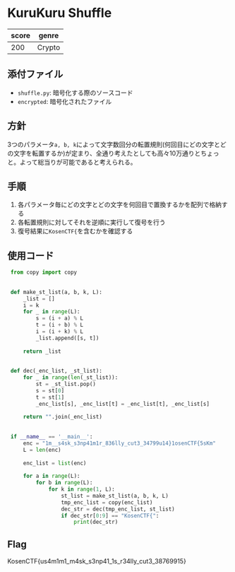 # KuruKuru Shuffle

| score | genre  |
| ----  | ----   |
| 200	| Crypto |


## 添付ファイル
- `shuffle.py`: 暗号化する際のソースコード
- `encrypted`: 暗号化されたファイル

## 方針
3つのパラメータ`a, b, k`によって文字数回分の転置規則(何回目にどの文字とどの文字を転置するか)が定まり、全通り考えたとしても高々10万通りとちょっと。よって総当りが可能であると考えられる。

## 手順
1. 各パラメータ毎にどの文字とどの文字を何回目で置換するかを配列で格納する
2. 各転置規則に対してそれを逆順に実行して復号を行う
3. 復号結果に`KosenCTF{`を含むかを確認する

## 使用コード
```python
 from copy import copy
 
 
 def make_st_list(a, b, k, L):
     _list = []
     i = k
     for _ in range(L):
         s = (i + a) % L
         t = (i + b) % L
         i = (i + k) % L
         _list.append([s, t])
 
     return _list
 
 
 def dec(_enc_list, _st_list):
     for _ in range(len(_st_list)):
         st = _st_list.pop()
         s = st[0]
         t = st[1]
         _enc_list[s], _enc_list[t] = _enc_list[t], _enc_list[s]
 
     return "".join(_enc_list)
 
 
 if __name__ == '__main__':
     enc = "1m__s4sk_s3np41m1r_836lly_cut3_34799u14}1osenCTF{5sKm"
     L = len(enc)
 
     enc_list = list(enc)
 
     for a in range(L):
         for b in range(L):
             for k in range(1, L):
                 st_list = make_st_list(a, b, k, L)
                 tmp_enc_list = copy(enc_list)
                 dec_str = dec(tmp_enc_list, st_list)
                 if dec_str[0:9] == "KosenCTF{":
                     print(dec_str)
```

## Flag
KosenCTF{us4m1m1_m4sk_s3np41_1s_r34lly_cut3_38769915}
